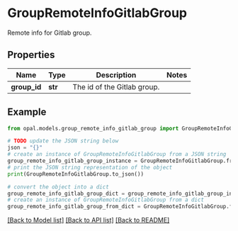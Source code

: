# GroupRemoteInfoGitlabGroup

Remote info for Gitlab group.

## Properties

Name | Type | Description | Notes
------------ | ------------- | ------------- | -------------
**group_id** | **str** | The id of the Gitlab group. | 

## Example

```python
from opal.models.group_remote_info_gitlab_group import GroupRemoteInfoGitlabGroup

# TODO update the JSON string below
json = "{}"
# create an instance of GroupRemoteInfoGitlabGroup from a JSON string
group_remote_info_gitlab_group_instance = GroupRemoteInfoGitlabGroup.from_json(json)
# print the JSON string representation of the object
print(GroupRemoteInfoGitlabGroup.to_json())

# convert the object into a dict
group_remote_info_gitlab_group_dict = group_remote_info_gitlab_group_instance.to_dict()
# create an instance of GroupRemoteInfoGitlabGroup from a dict
group_remote_info_gitlab_group_from_dict = GroupRemoteInfoGitlabGroup.from_dict(group_remote_info_gitlab_group_dict)
```
[[Back to Model list]](../README.md#documentation-for-models) [[Back to API list]](../README.md#documentation-for-api-endpoints) [[Back to README]](../README.md)


